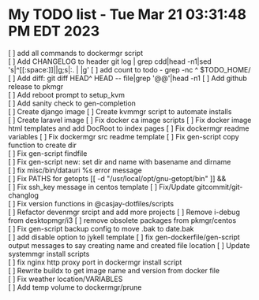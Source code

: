 # My TODO list  -  Tue Mar 21 03:31:48 PM EDT 2023

[ ] add all commands to dockermgr script  
[ ] Add CHANGELOG to header git log | grep cdd|head -n1|sed 's|^[[:space:]]||g;s|:. | |g'
[ ] add count to todo - grep -nc ^ $TODO_HOME/  
[ ] Add diff: git diff HEAD^ HEAD -- file|grep '@@'|head -n1
[ ] Add github release to pkmgr  
[ ] Add reboot prompt to setup_kvm  
[ ] Add sanity check to gen-completion  
[ ] Create django image
[ ] Create kvmmgr script to automate installs  
[ ] Create laravel image
[ ] Fix docker ca image scripts
[ ] Fix docker image html templates and add DocRoot to index pages
[ ] Fix dockermgr readme variables
[ ] Fix dockermgr src readme template
[ ] Fix gen-script copy function to create dir  
[ ] Fix gen-script findfile  
[ ] Fix gen-script new: set dir and name with basename and dirname  
[ ] fix misc/bin/datauri %s error message  
[ ] Fix PATHS for getopts [[ -d "/usr/local/opt/gnu-getopt/bin" ]] &&  
[ ] Fix ssh_key message in centos template
[ ] Fix/Update gitcommit/git-changlog  
[ ] Fix version functions in @casjay-dotfiles/scripts  
[ ] Refactor devenmgr srcipt and add more projects
[ ] Remove i-debug from desktopmgr/i3
[ ] remove obsolete packages from pkmgr/centos  
[ ] Fix gen-script backup config to move .bak to date.bak  
[ ] add disable option to jykell template
[ ] fix gen-dockerfile/gen-script output messages to say creating name and created file location
[ ] Update systemmgr install scripts  
[ ] fix nginx http proxy port in dockermgr install script  
[ ] Rewrite buildx to get image name and version from docker file  
[ ] Fix weather location/VARIABLES  
[ ] Add temp volume to dockermgr/prune  
